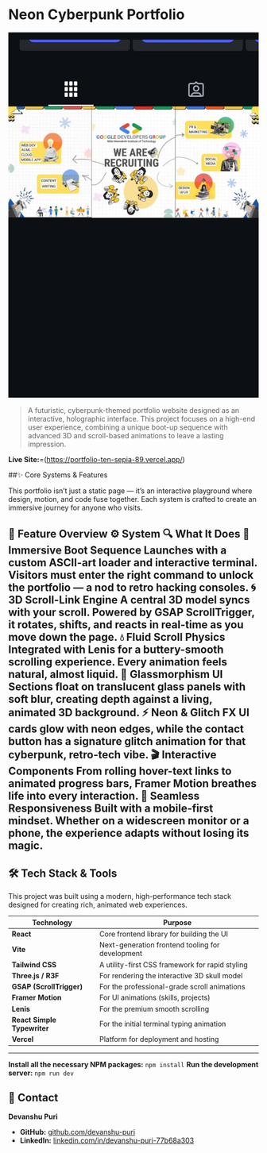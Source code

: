 # Neon Cyberpunk Portfolio

![Cyberpunk Portfolio Preview](./public/preview.jpg)

> A futuristic, cyberpunk-themed portfolio website designed as an interactive, holographic interface. This project focuses on a high-end user experience, combining a unique boot-up sequence with advanced 3D and scroll-based animations to leave a lasting impression.

**Live Site:**=(https://portfolio-ten-sepia-89.vercel.app/)  <!-- 👈 -->

##✨ Core Systems & Features

This portfolio isn’t just a static page — it’s an interactive playground where design, motion, and code fuse together. Each system is crafted to create an immersive journey for anyone who visits.

🚀 Feature Overview
⚙️ System	🔍 What It Does
👾 Immersive Boot Sequence	Launches with a custom ASCII-art loader and interactive terminal. Visitors must enter the right command to unlock the portfolio — a nod to retro hacking consoles.
🌀 3D Scroll-Link Engine	A central 3D model syncs with your scroll. Powered by GSAP ScrollTrigger, it rotates, shifts, and reacts in real-time as you move down the page.
💧 Fluid Scroll Physics	Integrated with Lenis for a buttery-smooth scrolling experience. Every animation feels natural, almost liquid.
🔮 Glassmorphism UI	Sections float on translucent glass panels with soft blur, creating depth against a living, animated 3D background.
⚡ Neon & Glitch FX	UI cards glow with neon edges, while the contact button has a signature glitch animation for that cyberpunk, retro-tech vibe.
🎬 Interactive Components	From rolling hover-text links to animated progress bars, Framer Motion breathes life into every interaction.
📱 Seamless Responsiveness	Built with a mobile-first mindset. Whether on a widescreen monitor or a phone, the experience adapts without losing its magic.
---

## 🛠️ Tech Stack & Tools

This project was built using a modern, high-performance tech stack designed for creating rich, animated web experiences.

| Technology             | Purpose                                           |
| ---------------------- | ------------------------------------------------- |
| **React** | Core frontend library for building the UI         |
| **Vite** | Next-generation frontend tooling for development  |
| **Tailwind CSS** | A utility-first CSS framework for rapid styling   |
| **Three.js / R3F** | For rendering the interactive 3D skull model      |
| **GSAP (ScrollTrigger)** | For the professional-grade scroll animations    |
| **Framer Motion** | For UI animations (skills, projects)              |
| **Lenis** | For the premium smooth scrolling                  |
| **React Simple Typewriter** | For the initial terminal typing animation      |
| **Vercel** | Platform for deployment and hosting               |

---

**Install all the necessary NPM packages:**
    ```
    npm install
    ```
**Run the development server:**
    ```
    npm run dev
    ```
## 📧 Contact

**Devanshu Puri**
* **GitHub:** [github.com/devanshu-puri](https://github.com/devanshu-puri)
* **LinkedIn:** [linkedin.com/in/devanshu-puri-77b68a303](https://www.linkedin.com/in/devanshu-puri-77b68a303)
